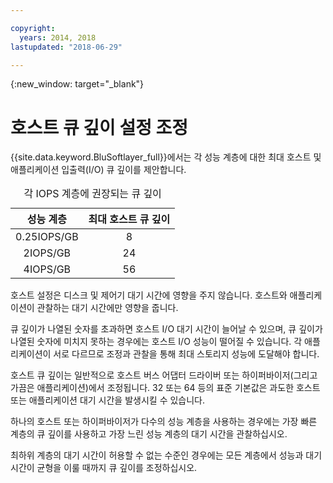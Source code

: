 ```yaml
---

copyright:
  years: 2014, 2018
lastupdated: "2018-06-29"

---
```

{:new_window: target="_blank"}

# 호스트 큐 깊이 설정 조정

{{site.data.keyword.BluSoftlayer_full}}에서는 각 성능 계층에 대한 최대 호스트 및 애플리케이션 입출력(I/O) 큐 깊이를 제안합니다. 

<table align="center">
  <caption>각 IOPS 계층에 권장되는 큐 깊이</caption>
        <thead>
	    <tr>
		<th>성능 계층</th>
		<th>최대 호스트 큐 깊이</th>
	    </tr>
	</thead>
	<tbody>
   	    <tr>
		<td style="text-align: center; vertical-align: middle;">0.25IOPS/GB</td>
		<td style="text-align: center; vertical-align: middle;">8</td>
	    </tr>
	    <tr>
		<td style="text-align: center; vertical-align: middle;">2IOPS/GB</td>
		<td style="text-align: center; vertical-align: middle;">24</td>
	    </tr>
	    <tr>
		<td style="text-align: center; vertical-align: middle;">4IOPS/GB</td>
		<td style="text-align: center; vertical-align: middle;">56</td>
            </tr>
         </tbody>
</table>


호스트 설정은 디스크 및 제어기 대기 시간에 영향을 주지 않습니다. 호스트와 애플리케이션이 관찰하는 대기 시간에만 영향을 줍니다.

큐 깊이가 나열된 숫자를 초과하면 호스트 I/O 대기 시간이 늘어날 수 있으며, 큐 깊이가 나열된 숫자에 미치지 못하는 경우에는 호스트 I/O 성능이 떨어질 수 있습니다. 각 애플리케이션이 서로 다르므로 조정과 관찰을 통해 최대 스토리지 성능에 도달해야 합니다.

호스트 큐 깊이는 일반적으로 호스트 버스 어댑터 드라이버 또는 하이퍼바이저(그리고 가끔은 애플리케이션)에서 조정됩니다. 32 또는 64 등의 표준 기본값은 과도한 호스트 또는 애플리케이션 대기 시간을 발생시킬 수 있습니다.

하나의 호스트 또는 하이퍼바이저가 다수의 성능 계층을 사용하는 경우에는 가장 빠른 계층의 큐 깊이를 사용하고 가장 느린 성능 계층의 대기 시간을 관찰하십시오. 

최하위 계층의 대기 시간이 허용할 수 없는 수준인 경우에는 모든 계층에서 성능과 대기 시간이 균형을 이룰 때까지 큐 깊이를 조정하십시오.
